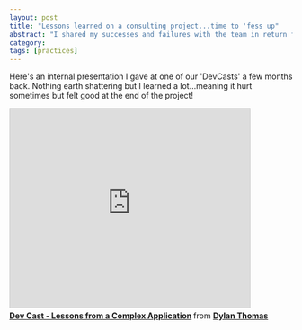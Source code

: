 ```yaml
---
layout: post
title: "Lessons learned on a consulting project...time to 'fess up"
abstract: "I shared my successes and failures with the team in return for a great discussion on effective use of tooling, when is too much design, and some virtual back slapping."
category: 
tags: [practices]
---
```

Here's an internal presentation I gave at one of our 'DevCasts' a few months back. Nothing earth shattering but I learned a lot...meaning it hurt sometimes but felt good at the end of the project!

<iframe src="http://www.slideshare.net/slideshow/embed_code/3119060" width="427" height="356" frameborder="0" marginwidth="0" marginheight="0" scrolling="no" style="border:1px solid #CCC;border-width:1px 1px 0;margin-bottom:5px">
</iframe>

<div style="margin-bottom:5px">
    <strong>
        <a href="http://www.slideshare.net/dvhthomas/dev-cast-lessons-from-a-complex-application" title="Dev Cast - Lessons from a Complex Application" target="_blank">Dev Cast - Lessons from a Complex Application</a> 
    </strong> from <strong><a href="http://www.slideshare.net/dvhthomas" target="_blank">Dylan Thomas</a></strong>
</div>